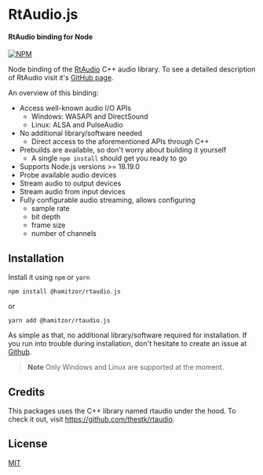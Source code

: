 
<h1>
  RtAudio.js
  <br>
</h1>

<h4>RtAudio binding for Node</h4>

<p>
  <a href="https://www.npmjs.com/package/@hamitzor/rtaudio.js">
    <img src="https://badge.fury.io/js/@hamitzor%2Frtaudio.js.svg"
         alt="NPM">
  </a>
</p>

Node binding of the <a href="https://github.com/thestk/rtaudio">RtAudio</a> C++ audio library. To see a detailed description of RtAudio visit it's <a href="https://github.com/thestk/rtaudio">GitHub page</a>.

An overview of this binding:

* Access well-known audio I/O APIs
  - Windows: WASAPI and DirectSound
  - Linux: ALSA and PulseAudio
* No additional library/software needed
  - Direct access to the aforementioned APIs through C++
* Prebuilds are available, so don't worry about building it yourself
  - A single `npm install` should get you ready to go
* Supports Node.js versions >= 18.19.0
* Probe available audio devices
* Stream audio to output devices
* Stream audio from input devices
* Fully configurable audio streaming, allows configuring
  - sample rate
  - bit depth
  - frame size
  - number of channels

## Installation

Install it using `npm` or `yarn`

```
npm install @hamitzor/rtaudio.js
```
or
```
yarn add @hamitzor/rtaudio.js
```

As simple as that, no additional library/software required for installation. If you run into trouble during installation, don't hesitate to create an issue at <a href="https://github.com/hamitzor/node-audio/issues">Github</a>.

> **Note**
> Only Windows and Linux are supported at the moment.

## Credits

This packages uses the C++ library named rtaudio under the hood. To check it out, visit https://github.com/thestk/rtaudio.

## License

<a href="https://raw.githubusercontent.com/hamitzor/node-audio/master/LICENSE">MIT</a>
